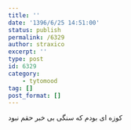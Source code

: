 ```yaml
---
title: ''
date: '1396/6/25 14:51:00'
status: publish
permalink: /6329
author: straxico
excerpt: ''
type: post
id: 6329
category:
    - tytomood
tag: []
post_format: []
---
```

کوزه ای بودم که سنگی بی خبر حقم نبود